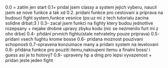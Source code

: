 0.0 = zatím jen start
0.1= pridal jsem classy a system jejich vyberu, naucil jsem se nove funkce a tak xd
0.2. pridani funkce pro cestovani a priprava na budouci fight system,funkce vesnice (ps:uz mi z tech tutorialu zacina solidne drbat:3 )
0.3- zacal jsem funkci na fighty ktery budou jednotlive rozepsany + nejake drobne upravy zbyku kodu (nic se nezmenilo furt mi z oho drbe)
0.4- přidání prvních fightu(stale nehratelny  pouze priprava)
0.5- pridani vsech fughtu krome bosse 
0.6- pridana moznost pouzivani schopnosti 
0.7-opravena konzumace many a pridam system na levelovani
0.8-  přidána funkce pro pouziti itemu,nakoupeni itemu a finalni boss/ i guess asi je to hotový? 
0.9- upraveny hp a dmg pro lepsi vyvazenost + pridan jeste jeden fight
